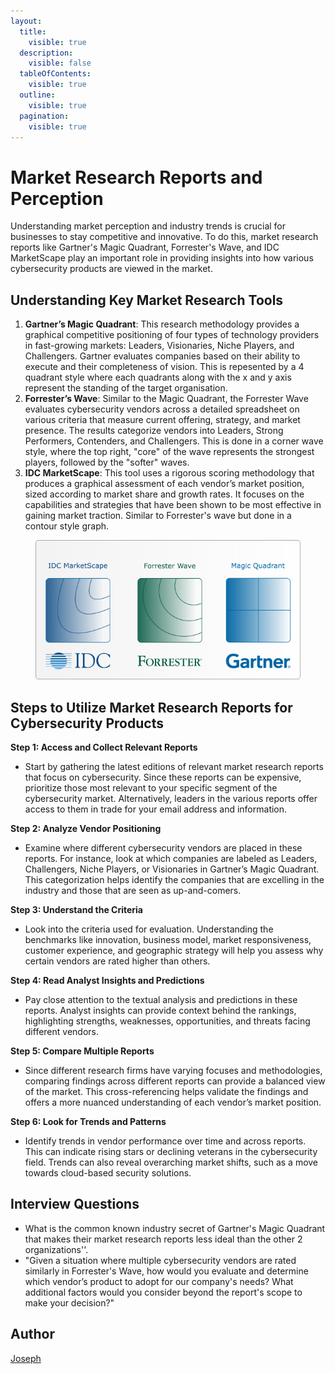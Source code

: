 ```yaml
---
layout:
  title:
    visible: true
  description:
    visible: false
  tableOfContents:
    visible: true
  outline:
    visible: true
  pagination:
    visible: true
---
```


# Market Research Reports and Perception

Understanding market perception and industry trends is crucial for businesses to stay competitive and innovative. To do this, market research reports like Gartner's Magic Quadrant, Forrester's Wave, and IDC MarketScape play an important role in providing insights into how various cybersecurity products are viewed in the market.&#x20;

## **Understanding Key Market Research Tools**

1. **Gartner’s Magic Quadrant**: This research methodology provides a graphical competitive positioning of four types of technology providers in fast-growing markets: Leaders, Visionaries, Niche Players, and Challengers. Gartner evaluates companies based on their ability to execute and their completeness of vision. This is repesented by a 4 quadrant style where each quadrants along with the x and y axis represent the standing of the target organisation.
2. **Forrester’s Wave**: Similar to the Magic Quadrant, the Forrester Wave evaluates cybersecurity vendors across a detailed spreadsheet on various criteria that measure current offering, strategy, and market presence. The results categorize vendors into Leaders, Strong Performers, Contenders, and Challengers. This is done in a corner wave style, where the top right, "core" of the wave represents the strongest players, followed by the "softer" waves.&#x20;
3. **IDC MarketScape**: This tool uses a rigorous scoring methodology that produces a graphical assessment of each vendor’s market position, sized according to market share and growth rates. It focuses on the capabilities and strategies that have been shown to be most effective in gaining market traction. Similar to Forrester's wave but done in a contour style graph.&#x20;

<figure><img src="../.gitbook/assets/Forrester-Gartner-IDC.png" alt=""><figcaption></figcaption></figure>

## **Steps to Utilize Market Research Reports for Cybersecurity Products**

**Step 1: Access and Collect Relevant Reports**

* Start by gathering the latest editions of relevant market research reports that focus on cybersecurity. Since these reports can be expensive, prioritize those most relevant to your specific segment of the cybersecurity market. Alternatively, leaders in the various reports offer access to them in trade for your email address and information.&#x20;

**Step 2: Analyze Vendor Positioning**

* Examine where different cybersecurity vendors are placed in these reports. For instance, look at which companies are labeled as Leaders, Challengers, Niche Players, or Visionaries in Gartner’s Magic Quadrant. This categorization helps identify the companies that are excelling in the industry and those that are seen as up-and-comers.

**Step 3: Understand the Criteria**

* Look into the criteria used for evaluation. Understanding the benchmarks like innovation, business model, market responsiveness, customer experience, and geographic strategy will help you assess why certain vendors are rated higher than others.

**Step 4: Read Analyst Insights and Predictions**

* Pay close attention to the textual analysis and predictions in these reports. Analyst insights can provide context behind the rankings, highlighting strengths, weaknesses, opportunities, and threats facing different vendors.

**Step 5: Compare Multiple Reports**

* Since different research firms have varying focuses and methodologies, comparing findings across different reports can provide a balanced view of the market. This cross-referencing helps validate the findings and offers a more nuanced understanding of each vendor’s market position.

**Step 6: Look for Trends and Patterns**

* Identify trends in vendor performance over time and across reports. This can indicate rising stars or declining veterans in the cybersecurity field. Trends can also reveal overarching market shifts, such as a move towards cloud-based security solutions.

## Interview Questions

* What is the common known industry secret of Gartner's Magic Quadrant that makes their market research reports less ideal than the other 2 organizations''.
* "Given a situation where multiple cybersecurity vendors are rated similarly in Forrester's Wave, how would you evaluate and determine which vendor’s product to adopt for our company's needs? What additional factors would you consider beyond the report's scope to make your decision?"

## Author

[Joseph](https://www.linkedin.com/in/josephlimgq/)

